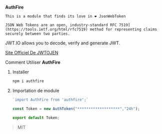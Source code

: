 **AuthFire** 

```
This is a module that finds its love in ❤️ JsonWebToken
```

```
JSON Web Tokens are an open, industry-standard RFC 7519](https://tools.ietf.org/html/rfc7519) method for representing claims securely between two parties.
```

JWT.IO allows you to decode, verify and generate JWT.

[Site Officiel De JWTOJEN](https://jwt.io/)

Comment Utiliser **AuthFire**

1. Installer

   ```powershell
   npm i authfire
   ```
2. Importation de module

   ```javascript
   `import AuthFire from 'authfire';`
   ```

   ```javascript
   const Token = new AuthToken("*******************","24h");

   export default Token;
   ```

> MIT
